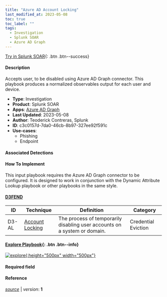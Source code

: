 ```yaml
---
title: "Azure AD Account Locking"
last_modified_at: 2023-05-08
toc: true
toc_label: ""
tags:
  - Investigation
  - Splunk SOAR
  - Azure AD Graph
---
```


[Try in Splunk SOAR](https://www.splunk.com/en_us/software/splunk-security-orchestration-and-automation.html){: .btn .btn--success}

#### Description

Accepts user, to be disabled using Azure AD Graph connector. This playbook produces a normalized observables output for each user and device.

- **Type**: Investigation
- **Product**: Splunk SOAR
- **Apps**: [Azure AD Graph](https://splunkbase.splunk.com/apps?keyword=azure+ad+graph&filters=product%3Asoar)
- **Last Updated**: 2023-05-08
- **Author**: Teoderick Contreras, Splunk
- **ID**: c3c0157d-7da0-46cb-8b97-327ee92f591c
- **Use-cases**:
  - Phishing
  - Endpoint

#### Associated Detections


#### How To Implement
This input playbook requires the Azure AD Graph connector to be configured. It is designed to work in conjunction with the Dynamic Attribute Lookup playbook or other playbooks in the same style.


#### [D3FEND](https://d3fend.mitre.org/)

| ID          | Technique   | Definition     | Category       |
| ----------- | ----------- | -------------- | -------------- |
| D3-AL | [Account Locking](https://d3fend.mitre.org/technique/d3f:AccountLocking) | The process of temporarily disabling user accounts on a system or domain. | Credential Eviction |

#### [Explore Playbook](https://splunk.github.io/soar-playbook-viewer/?playbook=https://raw.githubusercontent.com/phantomcyber/playbooks/latest/Azure_AD_Account_Locking.json){: .btn .btn--info}

[![explore](https://raw.githubusercontent.com/splunk/security_content/develop/playbooks/Azure_AD_Account_Locking.png){:height="500px" width="500px"}](https://splunk.github.io/soar-playbook-viewer/?playbook=https://raw.githubusercontent.com/phantomcyber/playbooks/latest/Azure_AD_Account_Locking.json)

#### Required field


#### Reference



[*source*](https://github.com/splunk/security_content/tree/develop/playbooks/Azure_AD_Account_Locking.yml) \| *version*: **1**